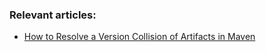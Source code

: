 ### Relevant articles:

- [How to Resolve a Version Collision of Artifacts in Maven](https://www.baeldung.com/maven-version-collision)
